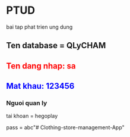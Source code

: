 # PTUD

bai tap phat trien ung dung

## Ten database = QLyCHAM

<h2 style = "color: red">Ten dang nhap: <strong>sa</strong></h2>
<h2 style = "color: blue">Mat khau: <strong>123456</strong></h2>

### Nguoi quan ly
tai khoan = hegoplay

pass = abc"# Clothing-store-management-App" 
